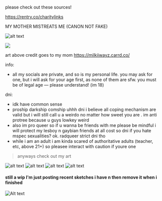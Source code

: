 please check out these sources!

https://rentry.co/charitylinks

MY MOTHER MISTREATS ME (CANON NOT FAKE)

![alt text](https://files.catbox.moe/h9epxr.png)

<img src="https://files.catbox.moe/tb2z0s.gif" align="center">

art above credit goes to my mom https://milkiiwayz.carrd.co/

info:
- all my socials are private, and so is my personal life. you may ask for one, but i will ask for your age first, as none of them are sfw. you must be of legal age — please understand! (im 18)

dni:
- idk have common sense
- proship darkship comship uhhh dni i believe all coping mechanism are valid but i will still call u a weirdo no matter how sweet you are . im anti protree because u guys lowkey weird
- also im pro queer so if u wanna be friends with me please be mindful i will protect my lesboy n gaybian friends at all cost so dni if you hate mspec sexualities? ok. radqueer strict dni tho
- while i am an adult i am kinda scared of authoritative adults (teacher, etc, above 21+) so pleasee interact with caution if youre one

> anyways check out my art

![alt text](https://files.catbox.moe/p3im38.png)
![alt text](https://files.catbox.moe/vr9dso.png)
![alt text](https://files.catbox.moe/asbvdz.png)
![alt text](https://files.catbox.moe/n75jco.png)
#### still a wip I'm just posting recent sketches i have n then remove it when i finished
![Alt text](https://files.catbox.moe/tk03h5.jpg)
